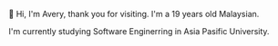 👋 Hi, I'm Avery, thank you for visiting. I'm a 19 years old Malaysian. 

I'm currently studying Software Enginerring in Asia Pasific University.



